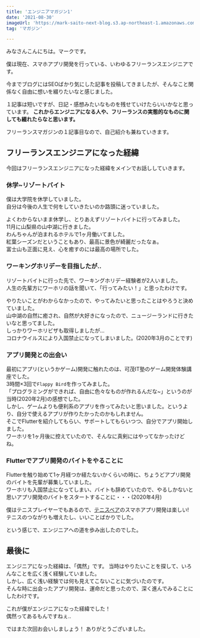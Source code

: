 ```yaml
---
title: 'エンジニアマガジン1'
date: '2021-08-30'
imageUrl: 'https://mark-saito-next-blog.s3.ap-northeast-1.amazonaws.com/blog/engineer-magazine-1.jpg'
tag: 'マガジン'

---
```


みなさんこんにちは。マークです。

僕は現在、スマホアプリ開発を行っている、いわゆるフリーランスエンジニアです。

今までブログにはSEOばかり気にした記事を投稿してきましたが、そんなこと関係なく自由に想いを綴りたいなと感じました。

１記事は短いですが、日記・感想みたいなものを残せていけたらいいかなと思っています。
**これからエンジニアになる人や、フリーランスの実態的なものに関しても綴れたらなと思います。**

フリーランスマガジンの１記事目なので、自己紹介も兼ねていきます。

## フリーランスエンジニアになった経緯
今回はフリーランスエンジニアになった経緯をメインでお話ししていきます。

### 休学~リゾートバイト

僕は大学院を休学していました。  
自分は今後の人生で何をしていきたいのか路頭に迷っていました。

よくわからないまま休学し、とりあえずリゾートバイトに行ってみました。  
11月に山梨県の山中湖に行きました。  
わんちゃんが泊まれるホテルで1ヶ月働いてました。  
紅葉シーズンだということもあり、最高に景色が綺麗だったなぁ。  
富士山も正面に見え、心を癒すのには最高の場所でした。  

### ワーキングホリデーを目指したが..
リゾートバイトに行った先で、ワーキングホリデー経験者が2人いました。  
人生の先輩方にワーホリの話を聞いて、「行ってみたい！」と思ったわけです。

やりたいことがわからなかったので、やってみたいと思ったことはやろうと決めていました。  
山中湖の自然に癒され、自然が大好きになったので、ニュージーランドに行きたいなと思ってました。  
しっかりワーホリビザも取得しましたが...  
コロナウイルスにより入国禁止になってしまいました。(2020年3月のことです)  

### アプリ開発との出会い
最初にアプリ(というかゲーム)開発に触れたのは、可茂IT塾のゲーム開発体験講座でした。  
3時間×3回で`Flappy Bird`を作ってみました。  
「プログラミングができれば、自由に色々なものが作れるんだな~」というのが当時(2020年2月)の感想でした。  
しかし、ゲームよりも便利系のアプリを作ってみたいと思いました。というより、自分で使えるアプリが作りたかったのかもしれません。  
そこでFlutterを紹介してもらい、サポートしてもらいつつ、自分でアプリ開始しました。  
ワーホリを1ヶ月後に控えていたので、そんなに真剣にはやってなかったけどね。

### Flutterでアプリ開発のバイトをやることに
Flutterを触り始めて1ヶ月経つか経たないかくらいの時に、ちょうどアプリ開発のバイトを先輩が募集していました。  
ワーホリも入国禁止になってしまい、バイトも辞めていたので、やるしかないと思いアプリ開発のバイトをスタートすることに・・・(2020年4月)  

僕はテニスプレイヤーでもあるので、[テニスベア](https://www.tennisbear.net/)のスマホアプリ開発は楽しい!  
テニスのつながりも増えたし、いいことばかりでした。

という感じで、エンジニアへの道を歩み出したのでした。  

## 最後に
エンジニアになった経緯は、「偶然」です。
当時はやりたいことを探して、いろんなことを広く浅く経験していました。  
しかし、広く浅い経験では何も見えてこないことに気づいたのです。  
そんな時に出会ったアプリ開発は、運命だと思ったので、深く進んでみることにしたわけです。  

これが僕がエンジニアになった経緯でした！  
偶然ってあるもんですねぇ..  

ではまた次回お会いしましょう！
ありがとうございました。




